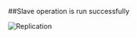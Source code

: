 ##Slave operation is run successfully 

![Replication](https://lh3.googleusercontent.com/0vIeGFEih7g0LZcVJZ3CcdVoI9WeqgYOkMrKl3GM2QBJdpzKKiK7SunArRxgg-YIAJ3fG7MWcDxrT8s=w1366-h633)
